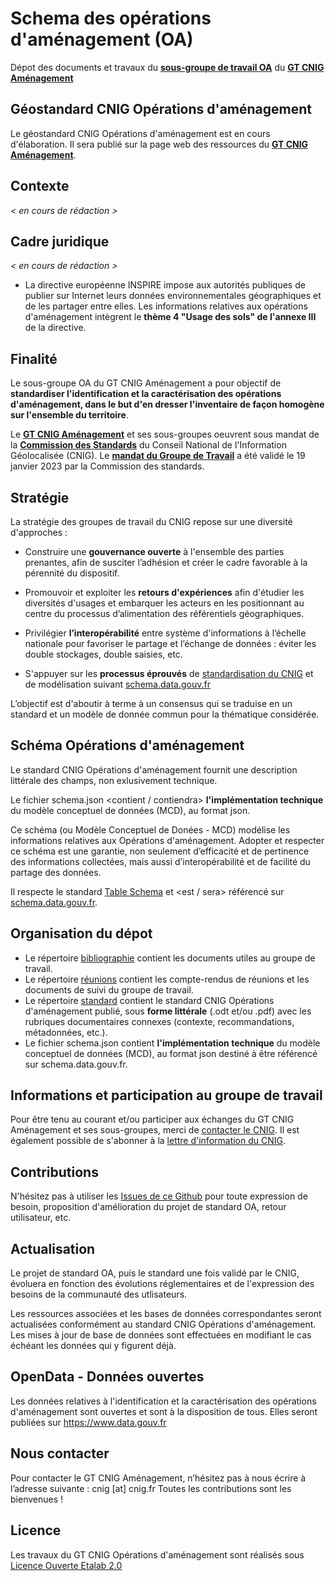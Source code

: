 # Schema des opérations d'aménagement (OA)
Dépot des documents et travaux du **[sous-groupe de travail OA](http://cnig.gouv.fr/gt-friches-a25940.html#Sous-groupe-Operations-d-amenagement)** du **[GT CNIG Aménagement](http://cnig.gouv.fr/gt-friches-a25940.html)**

## Géostandard CNIG Opérations d'aménagement

Le géostandard CNIG Opérations d'aménagement est en cours d'élaboration. Il sera publié sur la page web des ressources du **[GT CNIG Aménagement](http://cnig.gouv.fr/gt-friches-a25940.html)**.

## Contexte

*< en cours de rédaction >*

## Cadre juridique

*< en cours de rédaction >*
  
- La directive européenne INSPIRE impose aux autorités publiques de publier sur Internet leurs données environnementales géographiques et de les partager entre elles. Les informations relatives aux opérations d'aménagement intègrent le **thème 4 "Usage des sols" de l'annexe III** de la directive.

## Finalité
Le sous-groupe OA du GT CNIG Aménagement a pour objectif de **standardiser l'identification et la caractérisation des opérations d'aménagement, dans le but d'en dresser l'inventaire de façon homogène sur l'ensemble du territoire**.

Le **[GT CNIG Aménagement](http://cnig.gouv.fr/gt-friches-a25940.html)** et ses sous-groupes oeuvrent sous mandat de la **[Commission des Standards](http://cnig.gouv.fr/?page_id=640)** du Conseil National de l'Information Géolocalisée (CNIG). Le **[mandat du Groupe de Travail](http://cnig.gouv.fr/IMG/pdf/230119_mandat_gt_cnig_amenagement.pdf)** a été validé le 19 janvier 2023 par la Commission des standards.

## Stratégie

La stratégie des groupes de travail du CNIG repose sur une diversité d'approches :

- Construire une **gouvernance ouverte** à l'ensemble des parties prenantes, afin de susciter l’adhésion et créer le cadre favorable à la pérennité du dispositif.

- Promouvoir et exploiter les **retours d'expériences** afin d'étudier les diversités d'usages et embarquer les acteurs en les positionnant au centre du processus d’alimentation des référentiels géographiques.
    
- Privilégier **l’interopérabilité** entre système d'informations à l’échelle nationale pour favoriser le partage et l’échange de données : éviter les double stockages, double saisies, etc.

- S'appuyer sur les **processus éprouvés** de [standardisation du CNIG](http://cnig.gouv.fr/les-standards-cnig-a18959.html#Etapes-de-creation-d-un-Standard-CNIG) et de modélisation suivant [schema.data.gouv.fr](https://guides.etalab.gouv.fr/producteurs-schemas/)

L’objectif est d'aboutir à terme à un consensus qui se traduise en un standard et un modèle de donnée commun pour la thématique considérée.

## Schéma Opérations d'aménagement

Le standard CNIG Opérations d'aménagement fournit une description littérale des champs, non exlusivement technique.

Le fichier schema.json <contient / contiendra> **l'implémentation technique** du modèle conceptuel de données (MCD), au format json.

Ce schéma (ou Modèle Conceptuel de Donées - MCD) modélise les informations relatives aux Opérations d'aménagement. Adopter et respecter ce schéma est une garantie, non seulement d’efficacité et de pertinence des informations collectées, mais aussi d’interopérabilité et de facilité du partage des données.

Il respecte le standard [Table Schema](https://specs.frictionlessdata.io/table-schema/) et <est / sera> référencé sur [schema.data.gouv.fr](https://schema.data.gouv.fr). 

## Organisation du dépot

* Le répertoire [bibliographie](https://github.com/cnigfr/operations-amenagement/tree/main/bibliographie) contient les documents utiles au groupe de travail.
* Le répertoire [réunions](https://github.com/cnigfr/operations-amenagement/tree/main/r%C3%A9unions) contient les compte-rendus de réunions et les documents de suivi du groupe de travail.
* Le répertoire [standard](https://github.com/cnigfr/operations-amenagement/tree/main/standard) contient le standard CNIG Opérations d'aménagement publié, sous **forme littérale** (.odt et/ou .pdf) avec les rubriques documentaires connexes (contexte, recommandations, métadonnées, etc.).
* Le fichier schema.json contient **l'implémentation technique** du modèle conceptuel de données (MCD), au format json destiné à être référencé sur schema.data.gouv.fr.

## Informations et participation au groupe de travail
Pour être tenu au courant et/ou participer aux échanges du GT CNIG Aménagement et ses sous-groupes, merci de [contacter le CNIG](http://cnig.gouv.fr/spip.php?page=contact). Il est également possible de s'abonner à la [lettre d'information du CNIG](http://cnig.gouv.fr/).

## Contributions
N'hésitez pas à utiliser les [Issues de ce Github](https://github.com/cnigfr/operations-amenagement/issues) pour toute expression de besoin, proposition d'amélioration du projet de standard OA, retour utilisateur, etc.

## Actualisation
Le projet de standard OA, puis le standard une fois validé par le CNIG, évoluera en fonction des évolutions réglementaires et de l'expression des besoins de la communauté des utlisateurs.

Les ressources associées et les bases de données correspondantes seront actualisées conformément au standard CNIG Opérations d'aménagement.
Les mises à jour de base de données sont effectuées en modifiant le cas échéant les données qui y figurent déjà.

## OpenData - Données ouvertes
Les données relatives à l'identification et la caractérisation des opérations d'aménagement sont ouvertes et sont à la disposition de tous.
Elles seront publiées sur https://www.data.gouv.fr

## Nous contacter
Pour contacter le GT CNIG Aménagement, n’hésitez pas à nous écrire à l’adresse suivante : cnig [at] cnig.fr
Toutes les contributions sont les bienvenues !

## Licence
Les travaux du GT CNIG Opérations d'aménagement sont réalisés sous [Licence Ouverte Etalab 2.0](https://www.etalab.gouv.fr/licence-ouverte-open-licence/)

